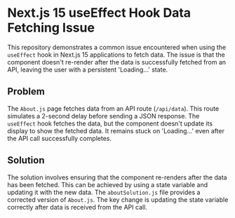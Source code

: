 # Next.js 15 useEffect Hook Data Fetching Issue

This repository demonstrates a common issue encountered when using the `useEffect` hook in Next.js 15 applications to fetch data. The issue is that the component doesn't re-render after the data is successfully fetched from an API, leaving the user with a persistent 'Loading...' state.

## Problem
The `About.js` page fetches data from an API route (`/api/data`). This route simulates a 2-second delay before sending a JSON response.  The `useEffect` hook fetches the data, but the component doesn't update its display to show the fetched data. It remains stuck on 'Loading...' even after the API call successfully completes.

## Solution
The solution involves ensuring that the component re-renders after the data has been fetched. This can be achieved by using a state variable and updating it with the new data. The `aboutSolution.js` file provides a corrected version of `About.js`.  The key change is updating the state variable correctly after data is received from the API call.